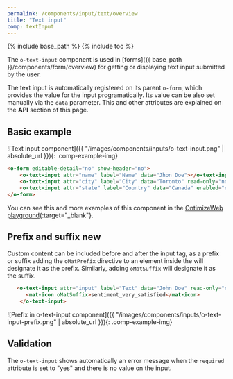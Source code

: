```yaml
---
permalink: /components/input/text/overview
title: "Text input"
comp: textInput
---
```


{% include base_path %}
{% include toc %}

The `o-text-input` component is used in [forms]({{ base_path }}/components/form/overview) for getting or displaying text input submitted by the user.

The text input is automatically registered on its parent `o-form`, which provides the value for the input programatically. Its value can be also set manually via the `data` parameter. This and other attributes are explained on the **API** section of this page.

## Basic example
![Text input component]({{ "/images/components/inputs/o-text-input.png" | absolute_url }}){: .comp-example-img}

```html
<o-form editable-detail="no" show-header="no">
    <o-text-input attr="name" label="Name" data="Jhon Doe"></o-text-input>
    <o-text-input attr="city" label="City" data="Toronto" read-only="no" required="yes"></o-text-input>
    <o-text-input attr="state" label="Country" data="Canada" enabled="no"></o-text-input>
</o-form>
```
You can see this and more examples of this component in the [OntimizeWeb playground]({{site.playgroundurl}}/main/inputs/text){:target="_blank"}.

## Prefix and suffix <span class='menuitem-badge'>new<span>
Custom content can be included before and after the input tag, as a prefix or suffix adding the `oMatPrefix` directive to an element inside the <o-text-input> will designate it as the prefix. Similarly, adding `oMatSuffix` will designate it as the suffix.

```html
   <o-text-input attr="input" label="Text" data="John Doe" read-only="no" required="yes">
      <mat-icon oMatSuffix>sentiment_very_satisfied</mat-icon>
    </o-text-input>
```

![Prefix in o-text-input component]({{ "/images/components/inputs/o-text-input-prefix.png" | absolute_url }}){: .comp-example-img}

## Validation
The `o-text-input` shows automatically an error message when the `required` attribute is set to "yes" and there is no value on the input.
